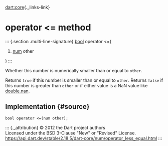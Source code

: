 [dart:core](../../dart-core/dart-core-library){._links-link}

operator \<= method
===================

::: {.section .multi-line-signature}
[bool](../bool-class) operator \<=(

1.  [num](../num-class) other

)
:::

Whether this number is numerically smaller than or equal to `other`.

Returns `true` if this number is smaller than or equal to `other`.
Returns `false` if this number is greater than `other` or if either
value is a NaN value like [double.nan](../double/nan-constant).

Implementation {#source}
--------------

``` {.language-dart data-language="dart"}
bool operator <=(num other);
```

::: {._attribution}
© 2012 the Dart project authors\
Licensed under the BSD 3-Clause \"New\" or \"Revised\" License.\
<https://api.dart.dev/stable/2.18.5/dart-core/num/operator_less_equal.html>
:::
